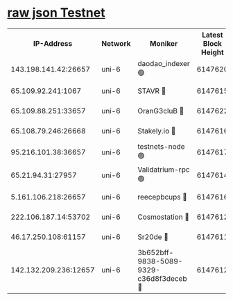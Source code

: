[raw json Testnet](https://rpc-check.junot.stavr.tech/junot/rpc-junot-result.json)
=


<table><tr><th>IP-Address</th><th>Network</th><th>Moniker</th><th>Latest Block Height</th><th>Earliest Block Height</th><th>Catching Up</th><th>Tx Index</th><th>Voting Power</th><th>Scan Time</th></tr><tr><td>143.198.141.42:26657</td><td>uni-6</td><td>daodao_indexer 🟢</td><td>6147620</td><td>1</td><td>False</td><td>off</td><td>0</td><td>2023-12-17T09:04:36.768218759UTC</td></tr><tr><td>65.109.92.241:1067</td><td>uni-6</td><td>STAVR 🔴</td><td>6147615</td><td>1138541</td><td>False</td><td>on</td><td>6047</td><td>2023-12-17T09:04:24.275486845UTC</td></tr><tr><td>65.109.88.251:33657</td><td>uni-6</td><td>OranG3cluB 🔴</td><td>6147622</td><td>1138541</td><td>False</td><td>on</td><td>11</td><td>2023-12-17T09:04:41.181178875UTC</td></tr><tr><td>65.108.79.246:26668</td><td>uni-6</td><td>Stakely.io 🔴</td><td>6147616</td><td>1570872</td><td>False</td><td>on</td><td>1261202</td><td>2023-12-17T09:04:25.368424075UTC</td></tr><tr><td>95.216.101.38:36657</td><td>uni-6</td><td>testnets-node 🟢</td><td>6147617</td><td>1615130</td><td>False</td><td>on</td><td>0</td><td>2023-12-17T09:04:27.756853454UTC</td></tr><tr><td>65.21.94.31:27957</td><td>uni-6</td><td>Validatrium-rpc 🟢</td><td>6147614</td><td>2943363</td><td>False</td><td>on</td><td>0</td><td>2023-12-17T09:04:19.730364084UTC</td></tr><tr><td>5.161.106.218:26657</td><td>uni-6</td><td>reecepbcups 🔴</td><td>6147616</td><td>4468422</td><td>False</td><td>on</td><td>105015</td><td>2023-12-17T09:04:25.019623363UTC</td></tr><tr><td>222.106.187.14:53702</td><td>uni-6</td><td>Cosmostation 🔴</td><td>6147612</td><td>5344501</td><td>False</td><td>on</td><td>110003</td><td>2023-12-17T09:04:17.273238090UTC</td></tr><tr><td>46.17.250.108:61157</td><td>uni-6</td><td>Sr20de 🔴</td><td>6147611</td><td>5727371</td><td>False</td><td>on</td><td>28</td><td>2023-12-17T09:04:13.277858752UTC</td></tr><tr><td>142.132.209.236:12657</td><td>uni-6</td><td>3b652bff-9838-5089-9329-c36d8f3deceb 🔴</td><td>6147612</td><td>6141280</td><td>False</td><td>on</td><td>157563</td><td>2023-12-17T09:04:15.895994602UTC</td></tr></table>